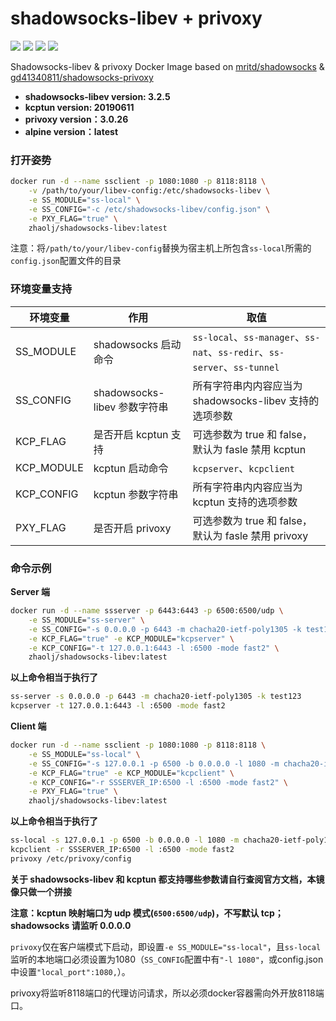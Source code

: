# shadowsocks-libev + privoxy

![](https://img.shields.io/docker/stars/zhaolj/shadowsocks-libev.svg) ![](https://img.shields.io/docker/pulls/zhaolj/shadowsocks-libev.svg) ![](https://img.shields.io/microbadger/image-size/zhaolj/shadowsocks-libev.svg) ![](https://img.shields.io/microbadger/layers/zhaolj/shadowsocks-libev.svg)

Shadowsocks-libev & privoxy Docker Image based on [mritd/shadowsocks](https://hub.docker.com/r/mritd/shadowsocks) & [gd41340811/shadowsocks-privoxy](https://hub.docker.com/r/gd41340811/shadowsocks-privoxy)

- **shadowsocks-libev version: 3.2.5**
- **kcptun version: 20190611**
- **privoxy version：3.0.26**
- **alpine version：latest**

### 打开姿势

``` sh
docker run -d --name ssclient -p 1080:1080 -p 8118:8118 \
    -v /path/to/your/libev-config:/etc/shadowsocks-libev \
    -e SS_MODULE="ss-local" \
    -e SS_CONFIG="-c /etc/shadowsocks-libev/config.json" \
    -e PXY_FLAG="true" \
    zhaolj/shadowsocks-libev:latest    
```

注意：将`/path/to/your/libev-config`替换为宿主机上所包含`ss-local`所需的`config.json`配置文件的目录

### 环境变量支持

|环境变量|作用|取值|
|-------|---|---|
|SS_MODULE|shadowsocks 启动命令| `ss-local`、`ss-manager`、`ss-nat`、`ss-redir`、`ss-server`、`ss-tunnel`|
|SS_CONFIG|shadowsocks-libev 参数字符串|所有字符串内内容应当为 shadowsocks-libev 支持的选项参数|
|KCP_FLAG|是否开启 kcptun 支持|可选参数为 true 和 false，默认为 fasle 禁用 kcptun|
|KCP_MODULE|kcptun 启动命令| `kcpserver`、`kcpclient`|
|KCP_CONFIG|kcptun 参数字符串|所有字符串内内容应当为 kcptun 支持的选项参数|
|PXY_FLAG|是否开启 privoxy |可选参数为 true 和 false，默认为 fasle 禁用 privoxy|

### 命令示例

**Server 端**

``` sh
docker run -d --name ssserver -p 6443:6443 -p 6500:6500/udp \
    -e SS_MODULE="ss-server" \
    -e SS_CONFIG="-s 0.0.0.0 -p 6443 -m chacha20-ietf-poly1305 -k test123" \
    -e KCP_FLAG="true" -e KCP_MODULE="kcpserver" \
    -e KCP_CONFIG="-t 127.0.0.1:6443 -l :6500 -mode fast2" \
    zhaolj/shadowsocks-libev:latest
```

**以上命令相当于执行了**

``` sh
ss-server -s 0.0.0.0 -p 6443 -m chacha20-ietf-poly1305 -k test123
kcpserver -t 127.0.0.1:6443 -l :6500 -mode fast2
```

**Client 端**

``` sh
docker run -d --name ssclient -p 1080:1080 -p 8118:8118 \
    -e SS_MODULE="ss-local" \
    -e SS_CONFIG="-s 127.0.0.1 -p 6500 -b 0.0.0.0 -l 1080 -m chacha20-ietf-poly1305 -k test123" \
    -e KCP_FLAG="true" -e KCP_MODULE="kcpclient" \
    -e KCP_CONFIG="-r SSSERVER_IP:6500 -l :6500 -mode fast2" \
    -e PXY_FLAG="true" \
    zhaolj/shadowsocks-libev:latest
```

**以上命令相当于执行了** 

``` sh
ss-local -s 127.0.0.1 -p 6500 -b 0.0.0.0 -l 1080 -m chacha20-ietf-poly1305 -k test123
kcpclient -r SSSERVER_IP:6500 -l :6500 -mode fast2
privoxy /etc/privoxy/config
```

**关于 shadowsocks-libev 和 kcptun 都支持哪些参数请自行查阅官方文档，本镜像只做一个拼接**

**注意：kcptun 映射端口为 udp 模式(`6500:6500/udp`)，不写默认 tcp；shadowsocks 请监听 0.0.0.0**

`privoxy`仅在客户端模式下启动，即设置`-e SS_MODULE="ss-local"`，且`ss-local`监听的本地端口必须设置为1080（`SS_CONFIG`配置中有`"-l 1080"`，或config.json中设置`"local_port":1080,`）。

privoxy将监听8118端口的代理访问请求，所以必须docker容器需向外开放8118端口。


